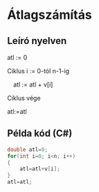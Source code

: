 # Átlagszámítás

## Leíró nyelven

atl := 0

Ciklus i := 0-tól n-1-ig

&emsp;atl := atl + v[i]

Ciklus vége

atl:=atl

## Példa kód (C#)

```cs
double atl=0;
for(int i=0; i<n; i++)
{
    atl=atl+v[i];
}
atl=atl;
```
